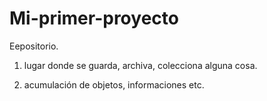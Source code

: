 # Mi-primer-proyecto

Eepositorio.
1. lugar donde se guarda, archiva, colecciona alguna cosa.

2. acumulación de objetos, informaciones etc.
